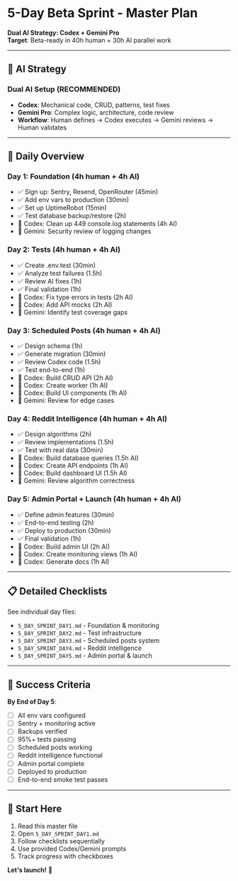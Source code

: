 # 5-Day Beta Sprint - Master Plan
**Dual AI Strategy: Codex + Gemini Pro**  
**Target**: Beta-ready in 40h human + 30h AI parallel work

---

## 🤖 **AI Strategy**

### **Dual AI Setup (RECOMMENDED)**
- **Codex**: Mechanical code, CRUD, patterns, test fixes
- **Gemini Pro**: Complex logic, architecture, code review
- **Workflow**: Human defines → Codex executes → Gemini reviews → Human validates

---

## 📅 **Daily Overview**

### **Day 1: Foundation (4h human + 4h AI)**
- ✅ Sign up: Sentry, Resend, OpenRouter (45min)
- ✅ Add env vars to production (30min)
- ✅ Set up UptimeRobot (15min)
- ✅ Test database backup/restore (2h)
- 🤖 Codex: Clean up 449 console.log statements (4h AI)
- 🤖 Gemini: Security review of logging changes

### **Day 2: Tests (4h human + 4h AI)**
- ✅ Create .env.test (30min)
- ✅ Analyze test failures (1.5h)
- ✅ Review AI fixes (1h)
- ✅ Final validation (1h)
- 🤖 Codex: Fix type errors in tests (2h AI)
- 🤖 Codex: Add API mocks (2h AI)
- 🤖 Gemini: Identify test coverage gaps

### **Day 3: Scheduled Posts (4h human + 4h AI)**
- ✅ Design schema (1h)
- ✅ Generate migration (30min)
- ✅ Review Codex code (1.5h)
- ✅ Test end-to-end (1h)
- 🤖 Codex: Build CRUD API (2h AI)
- 🤖 Codex: Create worker (1h AI)
- 🤖 Codex: Build UI components (1h AI)
- 🤖 Gemini: Review for edge cases

### **Day 4: Reddit Intelligence (4h human + 4h AI)**
- ✅ Design algorithms (2h)
- ✅ Review implementations (1.5h)
- ✅ Test with real data (30min)
- 🤖 Codex: Build database queries (1.5h AI)
- 🤖 Codex: Create API endpoints (1h AI)
- 🤖 Codex: Build dashboard UI (1.5h AI)
- 🤖 Gemini: Review algorithm correctness

### **Day 5: Admin Portal + Launch (4h human + 4h AI)**
- ✅ Define admin features (30min)
- ✅ End-to-end testing (2h)
- ✅ Deploy to production (30min)
- ✅ Final validation (1h)
- 🤖 Codex: Build admin UI (2h AI)
- 🤖 Codex: Create monitoring views (1h AI)
- 🤖 Codex: Generate docs (1h AI)

---

## 📋 **Detailed Checklists**

See individual day files:
- `5_DAY_SPRINT_DAY1.md` - Foundation & monitoring
- `5_DAY_SPRINT_DAY2.md` - Test infrastructure  
- `5_DAY_SPRINT_DAY3.md` - Scheduled posts system
- `5_DAY_SPRINT_DAY4.md` - Reddit intelligence
- `5_DAY_SPRINT_DAY5.md` - Admin portal & launch

---

## 🎯 **Success Criteria**

**By End of Day 5**:
- [ ] All env vars configured
- [ ] Sentry + monitoring active
- [ ] Backups verified
- [ ] 95%+ tests passing
- [ ] Scheduled posts working
- [ ] Reddit intelligence functional
- [ ] Admin portal complete
- [ ] Deployed to production
- [ ] End-to-end smoke test passes

---

## 🚀 **Start Here**

1. Read this master file
2. Open `5_DAY_SPRINT_DAY1.md`
3. Follow checklists sequentially
4. Use provided Codex/Gemini prompts
5. Track progress with checkboxes

**Let's launch!** 🎯
